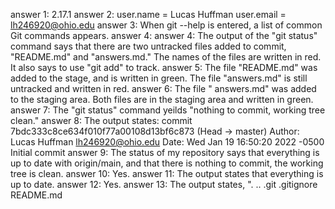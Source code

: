 answer 1: 2.17.1
answer 2: user.name = Lucas Huffman          user.email = lh246920@ohio.edu
answer 3: When git --help is entered, a list of common Git commands appears.
answer 4: answer 4: The output of the "git status" command says that there are two untracked files added to commit, "README.md" and "answers.md." The names of the files are written in red. It also says to use "git add" to track.
answer 5: The file "README.md" was added to the stage, and is written in green. The file "answers.md" is still untracked and written in red.
answer 6: The file " answers.md" was added to the staging area. Both files are in the staging area and written in green.
answer 7: The "git status" command yeilds "nothing to commit, working tree clean."
answer 8: The output states:
commit 7bdc333c8ce634f010f77a00108d13bf6c873 (Head -> master)
Author: Lucas Huffman <lh246920@ohio.edu>
Date: Wed Jan 19 16:50:20 2022 -0500
Initial commit
answer 9: The status of my repository says that everything is up to date with origin/main, and that there is nothing to commit, the working tree is clean.
answer 10: Yes.
answer 11: The output states that everything is up to date.
answer 12: Yes.
answer 13: The output states, ".     ..      .git       .gitignore      README.md
